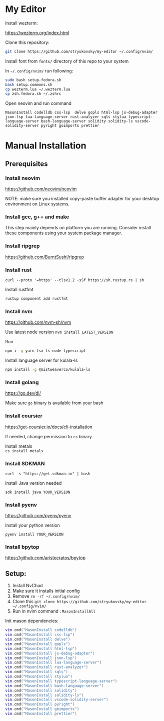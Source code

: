 # My Editor

Install wezterm: 

https://wezterm.org/index.html

Clone this repository:

```sh 
git clone https://github.com/stryukovsky/my-editor ~/.config/nvim/
```

Install font from `fonts/` directory of this repo to your system  

In `~/.config/nvim/` run following:  

```sh
sudo bash setup.fedora.sh
bash setup.commons.sh
cp wezterm.lua ~/.wezterm.lua
cp zsh.fedora.sh ~/.zshrc
```

Open neovim and run command
```
MasonInstall codelldb css-lsp  delve gopls html-lsp js-debug-adapter json-lsp lua-language-server rust-analyzer sqls stylua typescript-language-server bash-language-server solidity solidity-ls vscode-solidity-server pyright goimports prettier
```



# Manual Installation

## Prerequisites

### Install neovim  

https://github.com/neovim/neovim  

NOTE: make sure you installed copy-paste buffer adapter for your desktop environment on Linux systems.  

### Install gcc, g++ and make

This step mainly depends on platform you are running. Consider install these components using your system package manager.  

### Install ripgrep

https://github.com/BurntSushi/ripgrep

### Install rust

```shell
curl --proto '=https' --tlsv1.2 -sSf https://sh.rustup.rs | sh
```

Install rustfmt 

```sh
rustup component add rustfmt
```


### Install nvm
https://github.com/nvm-sh/nvm

Use latest node version `nvm install LATEST_VERSION`  

Run 

```sh
npm i -g yarn tsx ts-node typescript
```

Install language server for kulala-ls

```sh
npm install -g @mistweaverco/kulala-ls
```

### Install golang
https://go.dev/dl/

Make sure `go` binary is available from your bash

### Install coursier
https://get-coursier.io/docs/cli-installation  

If needed, change permission to `cs` binary  

Install metals  
`cs install metals`  

### Install SDKMAN
`curl -s "https://get.sdkman.io" | bash`

Install Java version needed

`sdk install java YOUR_VERSION`

### Install pyenv

https://github.com/pyenv/pyenv

Install your python version

`pyenv install YOUR_VERSION`

### Install bpytop

https://github.com/aristocratos/bpytop  

## Setup:  

1) Install NvChad
2) Make sure it installs initial config
3) Remove `rm -rf ~/.config/nvim/`
4) Clone this `git clone https://github.com/stryukovsky/my-editor ~/.config/nvim/`
5) Run in nvim command `:MasonInstallAll`

Init mason dependencies:

```lua
vim.cmd("MasonInstall codelldb")
vim.cmd("MasonInstall css-lsp")
vim.cmd("MasonInstall delve")
vim.cmd("MasonInstall gopls")
vim.cmd("MasonInstall html-lsp")
vim.cmd("MasonInstall js-debug-adapter")
vim.cmd("MasonInstall json-lsp")
vim.cmd("MasonInstall lua-language-server")
vim.cmd("MasonInstall rust-analyzer")
vim.cmd("MasonInstall sqls")
vim.cmd("MasonInstall stylua")
vim.cmd("MasonInstall typescript-language-server")
vim.cmd("MasonInstall bash-language-server")
vim.cmd("MasonInstall solidity")
vim.cmd("MasonInstall solidity-ls")
vim.cmd("MasonInstall vscode-solidity-server")
vim.cmd("MasonInstall pyright")
vim.cmd("MasonInstall goimports")
vim.cmd("MasonInstall prettier")
```
